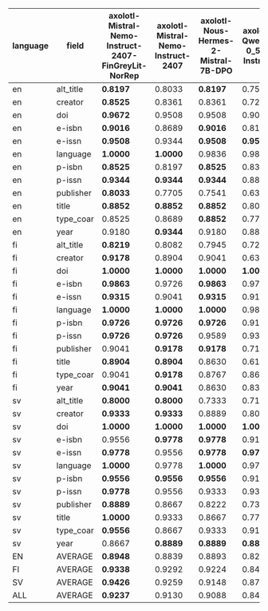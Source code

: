 | language   | field     | axolotl-Mistral-Nemo-Instruct-2407-FinGreyLit-NorRep   | axolotl-Mistral-Nemo-Instruct-2407   | axolotl-Nous-Hermes-2-Mistral-7B-DPO   | axolotl-Qwen2-0_5B-Instruct   | baseline-null   | meteor     |
|------------|-----------|--------------------------------------------------------|--------------------------------------|----------------------------------------|-------------------------------|-----------------|------------|
| en         | alt_title | **0.8197**                                             | 0.8033                               | **0.8197**                             | 0.7541                        | 0.7705          | 0.7705     |
| en         | creator   | **0.8525**                                             | 0.8361                               | 0.8361                                 | 0.7213                        | 0.0656          | 0.5738     |
| en         | doi       | **0.9672**                                             | 0.9508                               | 0.9508                                 | 0.9016                        | 0.7705          | 0.7705     |
| en         | e-isbn    | **0.9016**                                             | 0.8689                               | **0.9016**                             | 0.8197                        | 0.5738          | 0.8197     |
| en         | e-issn    | **0.9508**                                             | 0.9344                               | **0.9508**                             | **0.9508**                    | 0.7541          | 0.9016     |
| en         | language  | **1.0000**                                             | **1.0000**                           | 0.9836                                 | 0.9836                        | 0.0000          | 0.9836     |
| en         | p-isbn    | **0.8525**                                             | 0.8197                               | **0.8525**                             | 0.8361                        | 0.6393          | 0.6393     |
| en         | p-issn    | **0.9344**                                             | **0.9344**                           | **0.9344**                             | 0.8852                        | 0.7541          | 0.7541     |
| en         | publisher | **0.8033**                                             | 0.7705                               | 0.7541                                 | 0.6393                        | 0.1311          | 0.1148     |
| en         | title     | **0.8852**                                             | **0.8852**                           | **0.8852**                             | 0.8033                        | 0.0000          | 0.4918     |
| en         | type_coar | 0.8525                                                 | 0.8689                               | **0.8852**                             | 0.7705                        | 0.0000          | 0.0000     |
| en         | year      | 0.9180                                                 | **0.9344**                           | 0.9180                                 | 0.8852                        | 0.0656          | 0.7049     |
| fi         | alt_title | **0.8219**                                             | 0.8082                               | 0.7945                                 | 0.7260                        | 0.7260          | 0.7260     |
| fi         | creator   | **0.9178**                                             | 0.8904                               | 0.9041                                 | 0.6301                        | 0.1781          | 0.6712     |
| fi         | doi       | **1.0000**                                             | **1.0000**                           | **1.0000**                             | **1.0000**                    | **1.0000**      | **1.0000** |
| fi         | e-isbn    | **0.9863**                                             | 0.9726                               | **0.9863**                             | 0.9726                        | 0.6849          | 0.7808     |
| fi         | e-issn    | **0.9315**                                             | 0.9041                               | **0.9315**                             | 0.9178                        | 0.7671          | 0.8219     |
| fi         | language  | **1.0000**                                             | **1.0000**                           | **1.0000**                             | 0.9863                        | 0.0000          | 0.9589     |
| fi         | p-isbn    | **0.9726**                                             | **0.9726**                           | **0.9726**                             | 0.9178                        | 0.8356          | 0.8356     |
| fi         | p-issn    | **0.9726**                                             | **0.9726**                           | 0.9589                                 | 0.9315                        | 0.8356          | 0.8356     |
| fi         | publisher | 0.9041                                                 | **0.9178**                           | **0.9178**                             | 0.7123                        | 0.0411          | 0.0685     |
| fi         | title     | **0.8904**                                             | **0.8904**                           | 0.8630                                 | 0.6164                        | 0.0000          | 0.4110     |
| fi         | type_coar | 0.9041                                                 | **0.9178**                           | 0.8767                                 | 0.8630                        | 0.0000          | 0.0000     |
| fi         | year      | **0.9041**                                             | **0.9041**                           | 0.8630                                 | 0.8356                        | 0.1233          | 0.7123     |
| sv         | alt_title | **0.8000**                                             | **0.8000**                           | 0.7333                                 | 0.7111                        | 0.7778          | 0.7778     |
| sv         | creator   | **0.9333**                                             | **0.9333**                           | 0.8889                                 | 0.8000                        | 0.2667          | 0.7111     |
| sv         | doi       | **1.0000**                                             | **1.0000**                           | **1.0000**                             | **1.0000**                    | 0.9556          | 0.9556     |
| sv         | e-isbn    | 0.9556                                                 | **0.9778**                           | **0.9778**                             | 0.9111                        | 0.6444          | 0.8889     |
| sv         | e-issn    | **0.9778**                                             | 0.9556                               | **0.9778**                             | **0.9778**                    | 0.8222          | 0.8667     |
| sv         | language  | **1.0000**                                             | 0.9778                               | **1.0000**                             | 0.9778                        | 0.0000          | 0.9778     |
| sv         | p-isbn    | **0.9556**                                             | **0.9556**                           | **0.9556**                             | 0.9111                        | 0.6889          | 0.6889     |
| sv         | p-issn    | **0.9778**                                             | 0.9556                               | 0.9333                                 | 0.9333                        | 0.9111          | 0.9111     |
| sv         | publisher | **0.8889**                                             | 0.8667                               | 0.8222                                 | 0.7333                        | 0.0667          | 0.0667     |
| sv         | title     | **1.0000**                                             | 0.9333                               | 0.8667                                 | 0.7778                        | 0.0000          | 0.2889     |
| sv         | type_coar | **0.9556**                                             | 0.8667                               | 0.9333                                 | 0.9111                        | 0.0000          | 0.0000     |
| sv         | year      | 0.8667                                                 | **0.8889**                           | **0.8889**                             | **0.8889**                    | 0.2444          | 0.7333     |
| EN         | AVERAGE   | **0.8948**                                             | 0.8839                               | 0.8893                                 | 0.8292                        | 0.3770          | 0.6270     |
| FI         | AVERAGE   | **0.9338**                                             | 0.9292                               | 0.9224                                 | 0.8424                        | 0.4326          | 0.6518     |
| SV         | AVERAGE   | **0.9426**                                             | 0.9259                               | 0.9148                                 | 0.8778                        | 0.4481          | 0.6556     |
| ALL        | AVERAGE   | **0.9237**                                             | 0.9130                               | 0.9088                                 | 0.8498                        | 0.4193          | 0.6448     |
